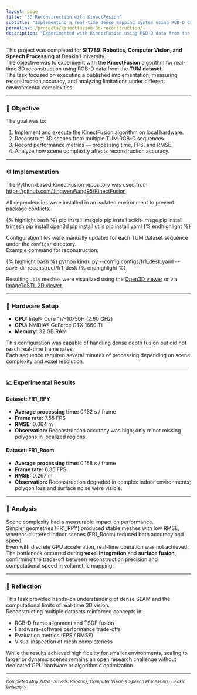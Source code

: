 ```yaml
---
layout: page
title: "3D Reconstruction with KinectFusion"
subtitle: "Implementing a real-time dense mapping system using RGB-D data from the TUM dataset."
permalink: /projects/kinectfusion-3d-reconstruction/
description: "Experimented with KinectFusion using RGB-D data from the TUM dataset to perform 3D reconstruction, analyze performance metrics, and evaluate limitations in complex scenes."
---
```



This project was completed for <strong>SIT789: Robotics, Computer Vision, and Speech Processing</strong> at Deakin University.  
The objective was to experiment with the <strong>KinectFusion</strong> algorithm for real-time 3D reconstruction using RGB-D data from the <strong>TUM dataset</strong>.  
The task focused on executing a published implementation, measuring reconstruction accuracy, and analyzing limitations under different environmental complexities.


---

### 🎯 Objective

The goal was to:
1. Implement and execute the KinectFusion algorithm on local hardware.  
2. Reconstruct 3D scenes from multiple TUM RGB-D sequences.  
3. Record performance metrics — processing time, FPS, and RMSE.  
4. Analyze how scene complexity affects reconstruction accuracy.

---

### ⚙️ Implementation

The Python-based KinectFusion repository was used from  
<https://github.com/JingwenWang95/KinectFusion>  

All dependencies were installed in an isolated environment to prevent package conflicts.

{% highlight bash %}
pip install imageio
pip install scikit-image
pip install trimesh
pip install open3d
pip install utils
pip install yaml
{% endhighlight %}

Configuration files were manually updated for each TUM dataset sequence under the `configs/` directory.  
Example command for reconstruction:

{% highlight bash %}
python kindu.py --config configs/fr1_desk.yaml --save_dir reconstruct/fr1_desk
{% endhighlight %}

Resulting `.ply` meshes were visualized using the [Open3D viewer](https://www.open3d.org/) or via  
[ImageToSTL 3D viewer](https://imagetostl.com/view-ply-online).

---

### 🧩 Hardware Setup

- **CPU:** Intel® Core™ i7-10750H (2.60 GHz)  
- **GPU:** NVIDIA® GeForce GTX 1660 Ti  
- **Memory:** 32 GB RAM  

This configuration was capable of handling dense depth fusion but did not reach real-time frame rates.  
Each sequence required several minutes of processing depending on scene complexity and voxel resolution.

---

### 📈 Experimental Results

#### Dataset: FR1_RPY
- **Average processing time:** 0.132 s / frame  
- **Frame rate:** 7.55 FPS  
- **RMSE:** 0.064 m  
- **Observation:** Reconstruction accuracy was high; only minor missing polygons in localized regions.

#### Dataset: FR1_Room
- **Average processing time:** 0.158 s / frame  
- **Frame rate:** 6.35 FPS  
- **RMSE:** 0.267 m  
- **Observation:** Reconstruction degraded in complex indoor environments; polygon loss and surface noise were visible.

---

### 🧠 Analysis

Scene complexity had a measurable impact on performance.  
Simpler geometries (FR1_RPY) produced stable meshes with low RMSE, whereas cluttered indoor scenes (FR1_Room) reduced both accuracy and speed.  
Even with discrete GPU acceleration, real-time operation was not achieved.  
The bottleneck occurred during **voxel integration** and **surface fusion**, confirming the trade-off between reconstruction precision and computational speed in volumetric mapping.

---

### 🧭 Reflection

This task provided hands-on understanding of dense SLAM and the computational limits of real-time 3D vision.  
Reconstructing multiple datasets reinforced concepts in:
- RGB-D frame alignment and TSDF fusion  
- Hardware–software performance trade-offs  
- Evaluation metrics (FPS / RMSE)  
- Visual inspection of mesh completeness  

While the results achieved high fidelity for smaller environments, scaling to larger or dynamic scenes remains an open research challenge without dedicated GPU hardware or algorithmic optimization.

---

<p><small><em>Completed May 2024 · SIT789: Robotics, Computer Vision & Speech Processing · Deakin University</em></small></p>